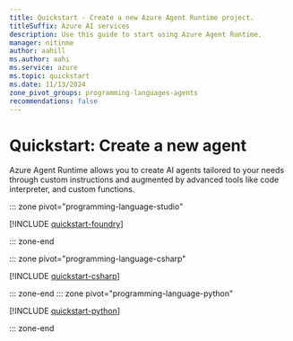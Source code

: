 ```yaml
---
title: Quickstart - Create a new Azure Agent Runtime project.
titleSuffix: Azure AI services
description: Use this guide to start using Azure Agent Runtime.
manager: nitinme
author: aahill
ms.author: aahi
ms.service: azure
ms.topic: quickstart
ms.date: 11/13/2024
zone_pivot_groups: programming-languages-agents
recommendations: false
---
```


# Quickstart: Create a new agent

Azure Agent Runtime allows you to create AI agents tailored to your needs through custom instructions and augmented by advanced tools like code interpreter, and custom functions.

::: zone pivot="programming-language-studio"

[!INCLUDE [quickstart-foundry](includes/quickstart-foundry.md)]

::: zone-end

::: zone pivot="programming-language-csharp"

[!INCLUDE [quickstart-csharp](includes/quickstart-csharp.md)]

::: zone-end
::: zone pivot="programming-language-python"

[!INCLUDE [quickstart-python](includes/quickstart-python.md)]

::: zone-end




